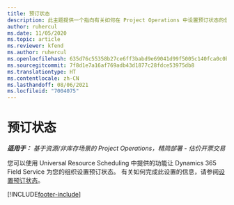 ```yaml
---
title: 预订状态
description: 此主题提供一个指向有关如何在 Project Operations 中设置预订状态的信息的链接。
author: ruhercul
ms.date: 11/05/2020
ms.topic: article
ms.reviewer: kfend
ms.author: ruhercul
ms.openlocfilehash: 635d76c55358b27ce6ff3babd9e69041d99f5005c140fca0c0bc28d7210ad168
ms.sourcegitcommit: 7f8d1e7a16af769adb43d1877c28fdce53975db8
ms.translationtype: HT
ms.contentlocale: zh-CN
ms.lasthandoff: 08/06/2021
ms.locfileid: "7004075"
---
```

# <a name="booking-statuses"></a>预订状态

_**适用于：** 基于资源/非库存场景的 Project Operations，精简部署 - 估价开票交易_

您可以使用 Universal Resource Scheduling 中提供的功能让 Dynamics 365 Field Service 为您的组织设置预订状态。 有关如何完成此设置的信息，请参阅[设置预订状态](/dynamics365/field-service/set-up-booking-statuses)。


[!INCLUDE[footer-include](../includes/footer-banner.md)]